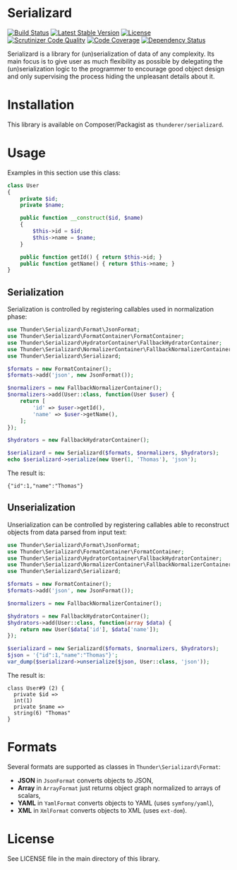 # Serializard

[![Build Status](https://travis-ci.org/thunderer/Serializard.svg?branch=master)](https://travis-ci.org/thunderer/Serializard)
[![Latest Stable Version](https://poser.pugx.org/thunderer/serializard/v/stable)](https://packagist.org/packages/thunderer/serializard)
[![License](https://poser.pugx.org/thunderer/serializard/license)](https://packagist.org/packages/thunderer/serializard)
[![Scrutinizer Code Quality](https://scrutinizer-ci.com/g/thunderer/Serializard/badges/quality-score.png?b=master)](https://scrutinizer-ci.com/g/thunderer/Serializard/?branch=master)
[![Code Coverage](https://scrutinizer-ci.com/g/thunderer/Serializard/badges/coverage.png?b=master)](https://scrutinizer-ci.com/g/thunderer/Serializard/?branch=master)
[![Dependency Status](https://www.versioneye.com/user/projects/56bb2af62a29ed0034380546/badge.svg)](https://www.versioneye.com/user/projects/56bb2af62a29ed0034380546)

Serializard is a library for (un)serialization of data of any complexity. Its main focus is to give user as much flexibility as possible by delegating the (un)serialization logic to the programmer to encourage good object design and only supervising the process hiding the unpleasant details about it.

# Installation

This library is available on Composer/Packagist as `thunderer/serializard`.

# Usage

Examples in this section use this class:

```php
class User
{
    private $id;
    private $name;

    public function __construct($id, $name)
    {
        $this->id = $id;
        $this->name = $name;
    }

    public function getId() { return $this->id; }
    public function getName() { return $this->name; }
}
```

## Serialization

Serialization is controlled by registering callables used in normalization phase:

```php
use Thunder\Serializard\Format\JsonFormat;
use Thunder\Serializard\FormatContainer\FormatContainer;
use Thunder\Serializard\HydratorContainer\FallbackHydratorContainer;
use Thunder\Serializard\NormalizerContainer\FallbackNormalizerContainer;
use Thunder\Serializard\Serializard;

$formats = new FormatContainer();
$formats->add('json', new JsonFormat());

$normalizers = new FallbackNormalizerContainer();
$normalizers->add(User::class, function(User $user) {
    return [
        'id' => $user->getId(),
        'name' => $user->getName(),
    ];
});

$hydrators = new FallbackHydratorContainer();

$serializard = new Serializard($formats, $normalizers, $hydrators);
echo $serializard->serialize(new User(1, 'Thomas'), 'json');
```

The result is:

```
{"id":1,"name":"Thomas"}
```

## Unserialization

Unserialization can be controlled by registering callables able to reconstruct objects from data parsed from input text:

```php
use Thunder\Serializard\Format\JsonFormat;
use Thunder\Serializard\FormatContainer\FormatContainer;
use Thunder\Serializard\HydratorContainer\FallbackHydratorContainer;
use Thunder\Serializard\NormalizerContainer\FallbackNormalizerContainer;
use Thunder\Serializard\Serializard;

$formats = new FormatContainer();
$formats->add('json', new JsonFormat());

$normalizers = new FallbackNormalizerContainer();

$hydrators = new FallbackHydratorContainer();
$hydrators->add(User::class, function(array $data) {
    return new User($data['id'], $data['name']);
});

$serializard = new Serializard($formats, $normalizers, $hydrators);
$json = '{"id":1,"name":"Thomas"}';
var_dump($serializard->unserialize($json, User::class, 'json'));
```

The result is:

```
class User#9 (2) {
  private $id =>
  int(1)
  private $name =>
  string(6) "Thomas"
}
```

# Formats

Several formats are supported as classes in `Thunder\Serializard\Format`:

- **JSON** in `JsonFormat` converts objects to JSON,
- **Array** in `ArrayFormat` just returns object graph normalized to arrays of scalars,
- **YAML** in `YamlFormat` converts objects to YAML (uses `symfony/yaml`),
- **XML** in `XmlFormat` converts objects to XML (uses `ext-dom`).

# License

See LICENSE file in the main directory of this library.
